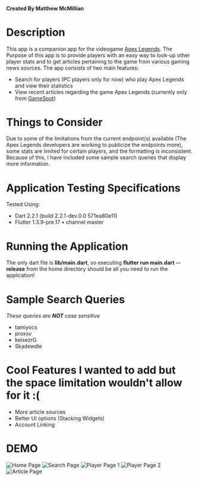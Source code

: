 #### Created By Matthew McMillian

# Description
This app is a companion app for the videogame [Apex Legends](https://www.ea.com/games/apex-legends).
The Purpose of this app is to provide players with an easy way to look-up other player stats and to get articles pertaining to the game from various gaming news sources.
The app consists of two main features:
- Search for players (PC players only for now) who play Apex Legends and view their statistics
- View recent articles regarding the game Apex Legends (currently only from [GameSpot](https://www.gamespot.com/))

# Things to Consider
Due to some of the limitations from the current endpoint(s) available (The Apex Legends developers are working to publicize the endpoints more), 
some stats are limited for certain players, and the formatting is inconsistent. Because of this, I have included some sample search queries that display more information.

# Application Testing Specifications
Tested Using:
- Dart 2.2.1 (build 2.2.1-dev.0.0 571ea80e11)
- Flutter 1.3.9-pre.17 • channel master

# Running the Application
The only dart file is **lib/main.dart**, so executing **flutter run main.dart --release** from the home directory should be all you need to run the application!

# Sample Search Queries
*These queries are **NOT** case sensitive*
- tamiyocs
- proxsv
- keisezrG
- Skadewdle

# Cool Features I wanted to add but the space limitation wouldn't allow for it :(
- More article sources
- Better UI options (Stacking Widgets)
- Account Linking

# DEMO
![Home Page](https://github.com/Tamiyo/Flutter-Create-Submission/blob/master/assets/demo/1.png)
![Search Page](https://github.com/Tamiyo/Flutter-Create-Submission/blob/master/assets/demo/2.png)
![Player Page 1](https://github.com/Tamiyo/Flutter-Create-Submission/blob/master/assets/demo/3.png)
![Player Page 2](https://github.com/Tamiyo/Flutter-Create-Submission/blob/master/assets/demo/4.png)
![Article Page](https://github.com/Tamiyo/Flutter-Create-Submission/blob/master/assets/demo/5.png)
